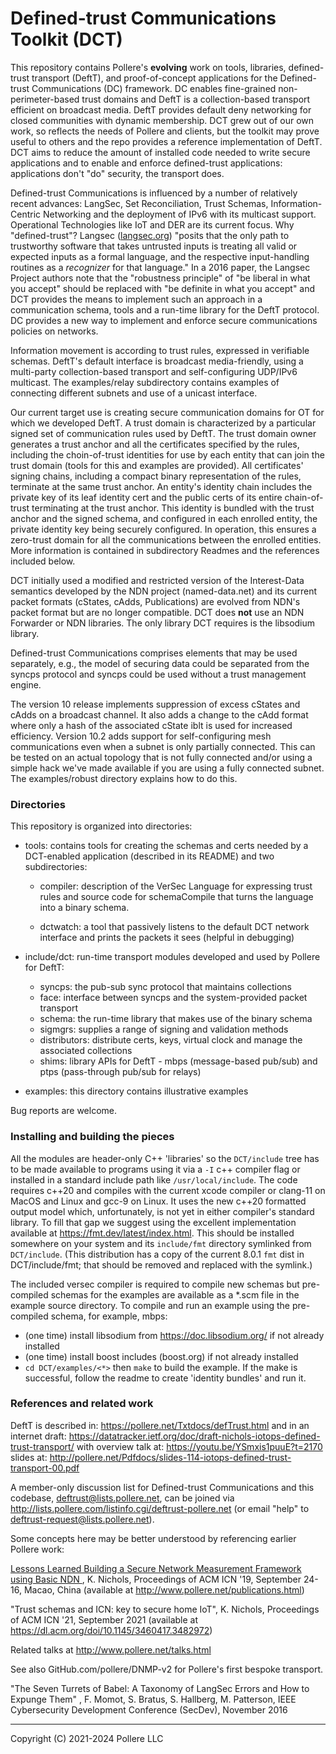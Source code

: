 # Defined-trust Communications Toolkit (DCT)

This repository contains Pollere's **evolving** work on tools, libraries, defined-trust transport (DeftT), and proof-of-concept applications for the Defined-trust Communications (DC) framework. DC enables fine-grained non-perimeter-based trust domains and DeftT is a collection-based transport efficient on broadcast media. DeftT provides default deny networking for closed communities with dynamic membership. DCT grew out of our own work, so reflects the needs of Pollere and clients, but the toolkit may prove useful to others and the repo provides a reference implementation of DeftT. DCT aims to reduce the amount of installed code needed to write secure applications and to enable and enforce defined-trust applications: applications don't "do" security, the transport does.

Defined-trust Communications is influenced by a number of relatively recent advances: LangSec,  Set Reconciliation, Trust Schemas, Information-Centric Networking and the deployment of IPv6 with its multicast support. Operational Technologies like IoT and DER are its current focus.  Why "defined-trust"? Langsec ([langsec.org]()) "posits that the only path to trustworthy software that takes untrusted inputs is treating all valid or expected inputs as a formal language, and the respective input-handling routines as a *recognizer* for that language." In a 2016 paper, the Langsec Project authors note that the "robustness principle" of "be liberal in what you accept" should be replaced with "be definite in what you accept" and DCT provides the means to implement such an approach in a communication schema, tools and a run-time library for the DeftT protocol. DC provides a new way to implement and enforce secure communications policies on networks.

Information movement is according to trust rules, expressed in verifiable schemas. DeftT's default interface is broadcast media-friendly, using a multi-party collection-based transport and self-configuring UDP/IPv6 multicast. The examples/relay subdirectory contains examples of connecting different subnets and use of a unicast interface. 

Our current target use is creating secure communication domains for OT for which we developed DeftT. A trust domain is characterized by a particular signed set of communication rules used by DeftT. The trust domain owner generates a trust anchor and all the certificates specified by the rules, including the choin-of-trust identities for use by each entity that can join the trust domain (tools for this and examples are provided). All certificates' signing chains, including a compact binary representation of the rules, terminate at the same trust anchor. An entity's identity chain includes the private key of its leaf identity cert and the public certs of its entire chain-of-trust terminating at the trust anchor. This identity is bundled with the trust anchor and the signed schema, and configured in each enrolled entity, the private identity key being securely configured. In operation, this ensures a zero-trust domain for all the communications between the enrolled entities. More information is contained in subdirectory Readmes and the references included below.

DCT initially used a modified and restricted version of the Interest-Data semantics developed by the NDN project (named-data.net) and its current packet formats (cStates, cAdds, Publications) are evolved from NDN's packet format but are no longer compatible. DCT does **not** use an NDN Forwarder or NDN libraries. The only library DCT requires is the libsodium library.

Defined-trust Communications comprises elements that may be used separately, e.g., the model of securing data could be separated from the syncps protocol and syncps could be used without a trust management engine.

The version 10 release implements suppression of excess cStates and cAdds on a broadcast channel. It also adds a change to the cAdd format where only a hash of the associated cState iblt is used for increased efficiency. Version 10.2 adds support for self-configuring mesh communications even when a subnet is only partially connected. This can be tested on an actual topology that is not fully connected and/or using a simple hack we've made available if you are using a fully connected subnet. The examples/robust directory explains how to do this.

### Directories

This repository is organized into directories:

- tools: contains tools for creating the schemas and certs needed by a DCT-enabled application (described in its README) and two subdirectories:
  
  - compiler: description of the VerSec Language for expressing trust rules and source code for schemaCompile that turns the language into a binary schema. 
  
  - dctwatch: a tool that passively listens to the default DCT network interface and prints the packets it sees (helpful in debugging)

- include/dct: run-time transport modules developed and used by Pollere for DeftT:
  
  - syncps: the pub-sub sync protocol that maintains collections 
  - face: interface between syncps and the system-provided packet transport
  - schema: the run-time library that makes use of the binary schema
  - sigmgrs: supplies a range of signing and validation methods
  - distributors: distribute certs, keys, virtual clock and manage the associated collections
  - shims: library APIs for DeftT - mbps (message-based pub/sub) and ptps (pass-through pub/sub for relays)

- examples: this directory contains illustrative examples

Bug reports are welcome.

### Installing and building the pieces

All the modules are header-only C++ 'libraries' so the `DCT/include` tree has to be made available to programs using it via a `-I` c++ compiler flag or installed in a standard include path like `/usr/local/include`. The code requires c++20 and compiles with the current xcode compiler or clang-11 on MacOS and Linux and gcc-9 on Linux. It uses the new c++20 formatted output model which, unfortunately, is not yet in either compiler's standard library. To fill that gap we suggest using the excellent implementation available at https://fmt.dev/latest/index.html. This should be installed somewhere on your system and its `include/fmt` directory symlinked from `DCT/include`. (This distribution has a copy of the current 8.0.1 `fmt` dist in DCT/include/fmt; that should be removed and replaced with the symlink.) 

The included versec compiler is required to compile new schemas but pre-compiled schemas for the examples are available as a \*.scm file in the example source directory. To compile and run an example using the pre-compiled schema, for example, mbps:

- (one time) install libsodium from https://doc.libsodium.org/ if not already installed
- (one time) install boost includes (boost.org) if not already installed
- `cd DCT/examples/<*>`  then `make` to build the example. If the make is successful, follow the readme to create 'identity bundles' and run it.

### References and related work

DeftT is described in: https://pollere.net/Txtdocs/defTrust.html and in an internet draft: https://datatracker.ietf.org/doc/draft-nichols-iotops-defined-trust-transport/ with overview talk at: https://youtu.be/YSmxis1puuE?t=2170 slides at: http://pollere.net/Pdfdocs/slides-114-iotops-defined-trust-transport-00.pdf

A member-only discussion list for Defined-trust Communications and this codebase, deftrust@lists.pollere.net, can be joined via http://lists.pollere.com/listinfo.cgi/deftrust-pollere.net (or email "help" to deftrust-request@lists.pollere.net).

Some concepts here may be better understood by referencing earlier Pollere work: 

[Lessons Learned Building a Secure Network Measurement Framework using Basic NDN ](http://www.pollere.net/Pdfdocs/icn19-p20.pdf), K. Nichols, Proceedings of ACM ICN '19, September 24-16, Macao, China (available at http://www.pollere.net/publications.html)

"Trust schemas and ICN: key to secure home IoT", K. Nichols, Proceedings of ACM ICN '21, September 2021 (available at https://dl.acm.org/doi/10.1145/3460417.3482972)

Related talks at http://www.pollere.net/talks.html

See also GitHub.com/pollere/DNMP-v2 for Pollere's first bespoke transport.

"The Seven Turrets of Babel: A Taxonomy of LangSec Errors and How to Expunge Them" , F. Momot, S. Bratus, S. Hallberg, M. Patterson, IEEE Cybersecurity Development Conference (SecDev), November 2016

---

Copyright (C) 2021-2024 Pollere LLC 
